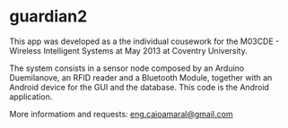 guardian2
=========

This app was developed as a the individual cousework for the M03CDE - Wireless Intelligent Systems at May 2013 at Coventry University.

The system consists in a sensor node composed by an Arduino Duemilanove, an RFID reader and a Bluetooth Module, together with an Android device
for the GUI and the database.
This code is the Android application.

More informatiom and requests: eng.caioamaral@gmail.com
